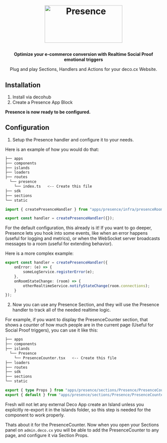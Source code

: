 <h1>
  <p align="center">
    <img alt="Presence" src="https://raw.githubusercontent.com/viktormarinho/deco-apps/main/presence/Presence.png" width="250" height="120"/>
  </p>
</h1>

<p align="center">
  <strong>
    Optimize your e-commerce conversion with Realtime Social Proof emotional triggers
  </strong>
</p>

<p align="center">
  Plug and play Sections, Handlers and Actions for your deco.cx Website.
</p>

## Installation

1. Install via decohub
2. Create a Presence App Block

**Presence is now ready to be configured.**

## Configuration

1. Setup the Presence handler and configure it to your needs.

Here is an example of how you would do that:

```bash
├── apps
├── components
├── islands
├── loaders
├── routes
  └── presence
    └── index.ts   <-- Create this file
├── sdk
├── sections
└── static
```

```ts
import { createPresenceHandler } from "apps/presence/infra/presenceRoom.ts"

export const handler = createPresenceHandler({});
```

For the default configuration, this already is it!
If you want to go deeper, Presence lets you hook into some events, like
when an error happens (useful for logging and metrics), 
or when the WebSocket server broadcasts messages to a room (useful for extending behavior).

Here is a more complex example:

```ts
export const handler = createPresenceHandler({
    onError: (e) => {
        someLogService.registerError(e);
    },
    onRoomStateChange: (room) => {
        otherRealtimeService.notifyStateChange(room.connections);
    }
});
```

2. Now you can use any Presence Section, and they will use the Presence handler to track all of the needed realtime logic.

For example, if you want to display the PresenceCounter section, 
that shows a counter of how much people are in the current page (Useful for Social Proof triggers),
you can use it like this:

```bash
├── apps
├── components
├── islands
  └── Presence
    └── PresenceCounter.tsx   <-- Create this file
├── loaders
├── routes
├── sdk
├── sections
└── static
```

```ts
export { type Props } from "apps/presence/sections/Presence/PresenceCounter.tsx";
export { default } from "apps/presence/sections/Presence/PresenceCounter.tsx";
```

Fresh will not let any external Deco App create an Island unless you explicitly 
re-export it in the Islands folder, so this step is needed for the component to work properly.

Thats about it for the PresenceCounter. Now when you open your Sections panel on `admin.deco.cx` you
will be able to add the PresenceCounter to any page, and configure it via Section Props.